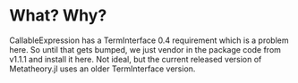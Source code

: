 # What? Why?

CallableExpression has a TermInterface 0.4 requirement which is a problem here. So until that gets bumped, we just vendor in the package code from v1.1.1 and install it here. Not ideal, but the current released version of Metatheory.jl uses an older TermInterface version.
